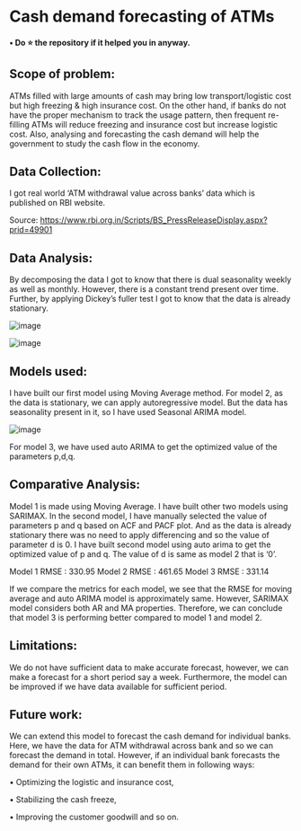 # Cash demand forecasting of ATMs

#### • Do ⭐ the repository if it helped you in anyway.

## Scope of problem:

ATMs filled with large amounts of cash may bring low transport/logistic cost but high freezing & high insurance cost. 
On the other hand, if banks do not have the proper mechanism to track the usage pattern, then frequent re-filling ATMs will reduce 
freezing and insurance cost but increase logistic cost.
Also, analysing and forecasting the cash demand will help the government to study the cash flow in the economy.


## Data Collection:

I got real world ‘ATM withdrawal value across banks’ data which is published on RBI website.

Source: https://www.rbi.org.in/Scripts/BS_PressReleaseDisplay.aspx?prid=49901


## Data Analysis:

By decomposing the data I got to know that there is dual seasonality weekly as well as monthly. 
However, there is a constant trend present over time. Further, by applying Dickey’s fuller test I got to know that the data is already stationary.

![image](https://user-images.githubusercontent.com/65092456/100250389-a0bde780-2f63-11eb-88a8-beebe0c74133.png)


![image](https://user-images.githubusercontent.com/65092456/100250468-b59a7b00-2f63-11eb-8d30-5b1395ae1b52.png)


## Models used:

I have built our first model using Moving Average method.
For model 2, as the data is stationary, we can apply autoregressive model. 
But the data has seasonality present in it, so I have used Seasonal ARIMA model.

![image](https://user-images.githubusercontent.com/65092456/100250767-0a3df600-2f64-11eb-99bb-e21d3d3b5165.png)

For model 3, we have used auto ARIMA to get the optimized value of the parameters p,d,q.


## Comparative Analysis:

Model 1 is made using Moving Average.
I have built other two models using SARIMAX.
In the second model, I have manually selected the value of parameters p and q based on ACF and PACF plot. 
And as the data is already stationary there was no need to apply differencing and so the value of parameter d is 0.
I have built second model using auto arima to get the optimized value of p and q. The value of d is same as model 2 that is ‘0’.
 
Model 1 RMSE : 330.95 
Model 2 RMSE : 461.65
Model 3 RMSE : 331.14

If we compare the metrics for each model, we see that the RMSE for moving average and auto ARIMA model is approximately same.
However, SARIMAX model considers both AR and MA properties.
Therefore, we can conclude that model 3 is performing better compared to model 1 and model 2.


## Limitations:

We do not have sufficient data to make accurate forecast, however, we can make a forecast for a short period say a week. 
Furthermore, the model can be improved if we have data available for sufficient period.


## Future work:

We can extend this model to forecast the cash demand for individual banks. 
Here, we have the data for ATM withdrawal across bank and so we can forecast the demand in total. 
However, if an individual bank forecasts the demand for their own ATMs, it can benefit them in following ways:

•	Optimizing the logistic and insurance cost,

•	Stabilizing the cash freeze,

•	Improving the customer goodwill and so on.

